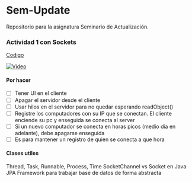 # Sem-Update
Repositorio para la asignatura Seminario de Actualización.

### Actividad 1 con Sockets
[Codigo](../master/Sockets/src/sockets)

[![Video](http://img.youtube.com/vi/HqRHc-UUyZc/0.jpg)](http://www.youtube.com/watch?v=HqRHc-UUyZc)

#### Por hacer
- [ ] Tener UI en el cliente
- [ ] Apagar el servidor desde el cliente
- [ ] Usar hilos en el servidor para no quedar esperando readObject()
- [ ] Registre los computadores con su IP que se conectan. El cliente enciende su pc y enseguida se conecta al server
- [ ] Si un nuevo computador se conecta en horas picos (medio dia en adelante), debe apagarse enseguida
- [ ] Es para mantener un registro de quien se conecta a que hora

#### Clases utiles
Thread, Task, Runnable, Process, Time
SocketChannel vs Socket en Java
JPA Framework para trabajar base de datos de forma abstracta
